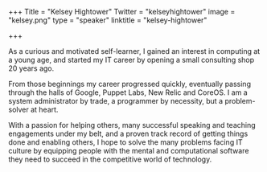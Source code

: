 +++
Title = "Kelsey Hightower"
Twitter = "kelseyhightower"
image = "kelsey.png"
type = "speaker"
linktitle = "kelsey-hightower"

+++

As a curious and motivated self-learner, I gained an interest in computing at a young age, and started my IT career by opening a small consulting shop 20 years ago.

From those beginnings my career progressed quickly, eventually passing through the halls of Google, Puppet Labs, New Relic and CoreOS. I am a system administrator by trade, a programmer by necessity, but a problem-solver at heart.

With a passion for helping others, many successful speaking and teaching engagements under my belt, and a proven track record of getting things done and enabling others, I hope to solve the many problems facing IT culture by equipping people with the mental and computational software they need to succeed in the competitive world of technology. 